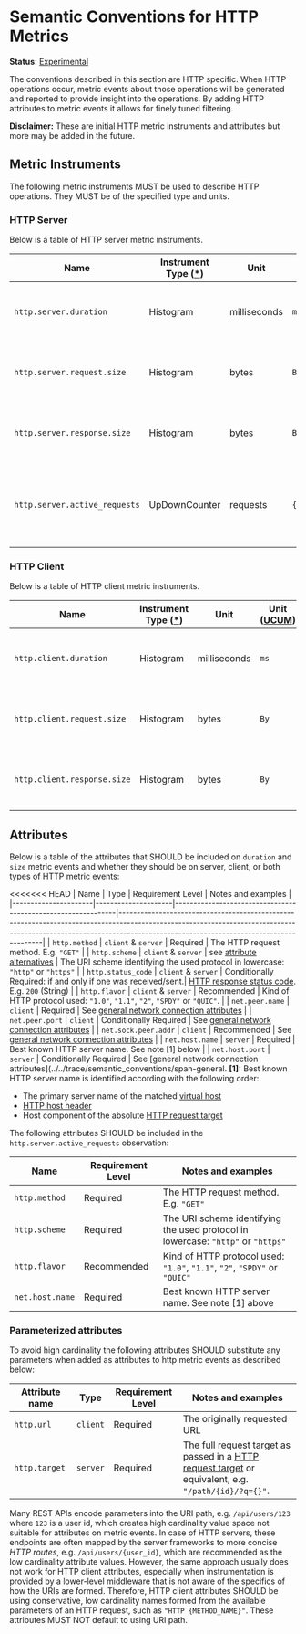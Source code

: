 <!--- Hugo front matter used to generate the website version of this page:
linkTitle: HTTP
--->

# Semantic Conventions for HTTP Metrics

**Status**: [Experimental](../../document-status.md)

The conventions described in this section are HTTP specific. When HTTP operations occur,
metric events about those operations will be generated and reported to provide insight into the
operations. By adding HTTP attributes to metric events it allows for finely tuned filtering.

**Disclaimer:** These are initial HTTP metric instruments and attributes but more may be added in the future.

## Metric Instruments

The following metric instruments MUST be used to describe HTTP operations. They MUST be of the specified
type and units.

### HTTP Server

Below is a table of HTTP server metric instruments.

| Name                          | Instrument Type ([*](README.md#instrument-types)) | Unit         | Unit ([UCUM](README.md#instrument-units)) | Description                                                                  |
|-------------------------------|---------------------------------------------------|--------------|-------------------------------------------|------------------------------------------------------------------------------|
| `http.server.duration`        | Histogram                                         | milliseconds | `ms`                                      | measures the duration inbound HTTP requests                                  |
| `http.server.request.size`    | Histogram                                         | bytes        | `By`                                      | measures the size of HTTP request messages (compressed)                      |
| `http.server.response.size`   | Histogram                                         | bytes        | `By`                                      | measures the size of HTTP response messages (compressed)                     |
| `http.server.active_requests` | UpDownCounter                                     | requests     | `{requests}`                              | measures the number of concurrent HTTP requests that are currently in-flight |

### HTTP Client

Below is a table of HTTP client metric instruments.

| Name                        | Instrument Type ([*](README.md#instrument-types)) | Unit         | Unit ([UCUM](README.md#instrument-units)) | Description                                              |
|-----------------------------|---------------------------------------------------|--------------|-------------------------------------------|----------------------------------------------------------|
| `http.client.duration`      | Histogram                                         | milliseconds | `ms`                                      | measures the duration outbound HTTP requests             |
| `http.client.request.size`  | Histogram                                         | bytes        | `By`                                      | measures the size of HTTP request messages (compressed)  |
| `http.client.response.size` | Histogram                                         | bytes        | `By`                                      | measures the size of HTTP response messages (compressed) |

## Attributes

Below is a table of the attributes that SHOULD be included on `duration` and `size` metric events
and whether they should be on server, client, or both types of HTTP metric events:

<<<<<<< HEAD
| Name               | Type                | Requirement Level                                            | Notes and examples                                                                                                                                                                                                  |
|----------------------|---------------------|--------------------------------------------------------------|---------------------------------------------------------------------------------------------------------------------------------------------------------------------------------------------------------------------|
| `http.method`        | `client` & `server` | Required                                                     | The HTTP request method. E.g. `"GET"`                                                                                                                                                                               |
| `http.scheme`        | `client` & `server` | see [attribute alternatives](#attribute-alternatives)        | The URI scheme identifying the used protocol in lowercase: `"http"` or `"https"`                                                                                                                                    |
| `http.status_code`   | `client` & `server` | Conditionally Required: if and only if one was received/sent.| [HTTP response status code][]. E.g. `200` (String)                                                                                                                                                                  |
| `http.flavor`        | `client` & `server` | Recommended                                                  | Kind of HTTP protocol used: `"1.0"`, `"1.1"`, `"2"`, `"SPDY"` or `"QUIC"`.                                                                                                                                          |
| `net.peer.name`      | `client`            | Required                                                     | See [general network connection attributes](../../trace/semantic_conventions/span-general.md#general-network-connection-attributes)                                                                                 |
| `net.peer.port`      | `client`            | Conditionally Required                                       | See [general network connection attributes](../../trace/semantic_conventions/span-general.md#general-network-connection-attributes)                                                                                 |
| `net.sock.peer.addr` | `client`            | Recommended                                                  | See [general network connection attributes](../../trace/semantic_conventions/span-general.md#general-network-connection-attributes)                                                                                 |
| `net.host.name`      | `server`            | Required                                                     | Best known HTTP server name. See note [1] below                                                                                                                     |
| `net.host.port`      | `server`            | Conditionally Required                                       | See [general network connection attributes](../../trace/semantic_conventions/span-general.
**[1]:** Best known HTTP server name is identified according with the following order:

- The primary server name of the matched [virtual host](../../trace/semantic_conventions/http.md#http-server-definitions)
- [HTTP host header][]
- Host component of the absolute [HTTP request target][]

The following attributes SHOULD be included in the `http.server.active_requests` observation:

| Name               | Requirement Level | Notes and examples                                                               |
|--------------------|-------------------|----------------------------------------------------------------------------------|
| `http.method`      | Required          | The HTTP request method. E.g. `"GET"`                                            |
| `http.scheme`      | Required          | The URI scheme identifying the used protocol in lowercase: `"http"` or `"https"` |
| `http.flavor`      | Recommended       | Kind of HTTP protocol used: `"1.0"`, `"1.1"`, `"2"`, `"SPDY"` or `"QUIC"`        |
| `net.host.name`    | Required          | Best known HTTP server name. See note [1] above                                  |

[HTTP host header]: https://www.rfc-editor.org/rfc/rfc9110.html#name-host-and-authority
[HTTP response status code]: https://www.rfc-editor.org/rfc/rfc9110.html#name-status-codes
[HTTP reason phrase]: https://www.rfc-editor.org/rfc/rfc9110.html#section-15.1

### Parameterized attributes

To avoid high cardinality the following attributes SHOULD substitute any parameters when added as attributes to http metric events as described below:

| Attribute name | Type    | Requirement Level | Notes and examples                                                                                     |
|----------------|---------|-------------------|--------------------------------------------------------------------------------------------------------|
| `http.url`     | `client` | Required         | The originally requested URL                                                                           |
| `http.target`  | `server` | Required         | The full request target as passed in a [HTTP request target][] or equivalent, e.g. `"/path/{id}/?q={}"`. |

[Http request target]: https://www.rfc-editor.org/rfc/rfc9110.html#name-determining-the-target-reso

Many REST APIs encode parameters into the URI path, e.g. `/api/users/123` where `123`
is a user id, which creates high cardinality value space not suitable for attributes on metric events.
In case of HTTP servers, these endpoints are often mapped by the server
frameworks to more concise _HTTP routes_, e.g. `/api/users/{user_id}`, which are
recommended as the low cardinality attribute values. However, the same approach usually
does not work for HTTP client attributes, especially when instrumentation is provided
by a lower-level middleware that is not aware of the specifics of how the URIs
are formed. Therefore, HTTP client attributes SHOULD be using conservative, low
cardinality names formed from the available parameters of an HTTP request,
such as `"HTTP {METHOD_NAME}"`. These attributes MUST NOT default to using URI
path.